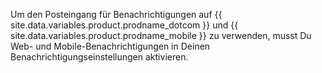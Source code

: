Um den Posteingang für Benachrichtigungen auf {{ site.data.variables.product.prodname_dotcom }} und {{ site.data.variables.product.prodname_mobile }} zu verwenden, musst Du Web- und Mobile-Benachrichtigungen in Deinen Benachrichtigungseinstellungen aktivieren.
